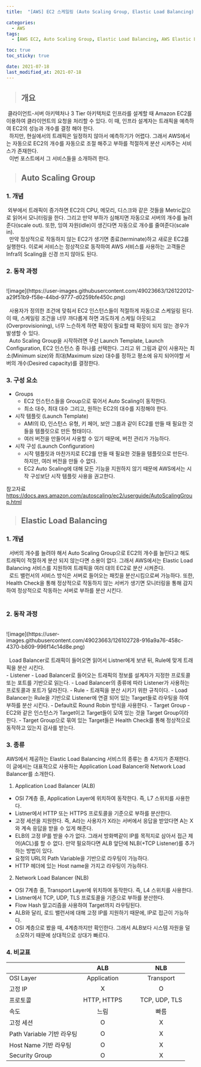 ```yaml
---
title:  "[AWS] EC2 스케일링 (Auto Scaling Group, Elastic Load Balancing)"

categories:
  - AWS
tags:
  - [AWS EC2, Auto Scaling Group, Elastic Load Balancing, AWS Elastic Load Balancing]

toc: true
toc_sticky: true

date: 2021-07-18
last_modified_at: 2021-07-18
---
```




> ## 개요

 &nbsp;클라이언트-서버 아키텍처나 3 Tier 아키텍처로 인프라를 설계할 때 Amazon EC2를 이용하여 클라이언트의 요청을 처리할 수 있다. 이 때, 인프라 설계자는 트래픽을 예측하여 EC2의 성능과 개수를 결정 해야 한다.<br>&nbsp;
 하지만, 현실에서의 트래픽은 일정하지 않아서 예측하기가 어렵다. 그래서 AWS에서는 자동으로 EC2의 개수를 자동으로 조절 해주고 부하를 적절하게 분산 시켜주는 서비스가 존재한다.<br>&nbsp;
 이번 포스트에서 그 서비스들을 소개하려 한다.

> ## Auto Scaling Group

### 1. 개념

&nbsp;외부에서 트래픽이 증가하면 EC2의 CPU, 메모리, 디스크와 같은 것들을 Metric값으로 읽어서 모니터링을 한다. 그리고 만약 부하가 심해지면 자동으로 서버의 개수를 늘려준다(scale out). 또한, 잉여 자원(idle)이 생긴다면 자동으로 개수를 줄여준다(scale in). <br>
&nbsp;
만약 정상적으로 작동하지 않는 EC2가 생기면 종료(terminate)하고 새로운 EC2를 실행한다. 이로써 서비스는 정상적으로 동작하여 AWS 서비스를 사용하는 고객들은 Infra의 Scaling을 신경 쓰지 않아도 된다.

### 2. 동작 과정
<br>
![image](https://user-images.githubusercontent.com/49023663/126122012-a29f51b9-f58e-44bd-9777-d0259bfe450c.png)
<br><br>
&nbsp; 사용자가 정의한 조건에 맞춰서 EC2 인스턴스들이 적절하게 자동으로 스케일링 된다. 이 때, 스케일링 조건을 너무 까다롭게 하면 과도하게 스케일 아웃되고(Overprovisioning), 너무 느슨하게 하면 확장이 필요할 때 확장이 되지 않는 경우가 발생할 수 있다.<br>
&nbsp; Auto Scaling Group을 시작하려면 우선 Launch Template, Launch Configuration, EC2 인스턴스 중 하나를 선택한다. 그리고 위 그림과 같이 사용자는 최소(Minimum size)와 최대(Maximum size) 대수를 정하고 평소에 유지 되어야할 서버의 개수(Desired capacity)를 결정한다.

### 3. 구성 요소

- Groups
  - EC2 인스턴스들을 Group으로 묶어서 Auto Scaling이 동작한다.
  - 최소 대수, 최대 대수 그리고, 원하는 EC2의 대수를 지정해야 한다.
- 시작 템플릿 (Launch Template)
  - AMI의 ID, 인스턴스 유형, 키 페어, 보안 그룹과 같이 EC2를 만들 때 필요한 것들을 템플릿으로 만든 형태이다.
  - 여러 버전을 만들어서 사용할 수 있기 때문에, 버전 관리가 가능하다.
- 시작 구성 (Launch Configuration)
  - 시작 템플릿과 마찬가지로 EC2를 만들 때 필요한 것들을 템플릿으로 만든다. 하지만, 여러 버전을 만들 수 없다.
  - EC2 Auto Scaling에 대해 모든 기능을 지원하지 않기 때문에 AWS에서는 시작 구성보단 시작 템플릿 사용을 권고한다.


참고자료<br>
<https://docs.aws.amazon.com/autoscaling/ec2/userguide/AutoScalingGroup.html>


> ## Elastic Load Balancing

### 1. 개념
&nbsp; 서버의 개수를 늘려야 해서 Auto Scaling Group으로 EC2의 개수를 늘린다고 해도 트래픽이 적절하게 분산 되지 않는다면 소용이 없다. 그래서 AWS에서는 Elastic Load Balancing 서비스를 지원하여 트래픽을 여러 대의 EC2로 분산 시켜준다.<br>&nbsp;
로드 밸런서의 서비스 방식은 서버로 들어오는 패킷을 분산시킴으로써 가능하다. 또한, Health Check을 통해 정상적으로 작동하지 않는 서버가 생기면 모니터링을 통해 감지하여 정상적으로 작동하는 서버로 부하를 분산 시킨다.<br>&nbsp;

### 2. 동작 과정
<br>
![image](https://user-images.githubusercontent.com/49023663/126102728-916a9a76-458c-4370-b809-996f14c14d8e.png)
<br><br>
&nbsp; Load Balancer로 트래픽이 들어오면 읽어서 Listner에게 보낸 뒤, Rule에 맞게 트래픽을 분산 시킨다.<br>
- Listener
  - Load Balancer로 들어오는 트래픽의 정보를 설계자가 지정한 프로토콜 또는 포트를 기반으로 읽는다.
  - Load Balancer의 종류에 따라 Listener가 사용하는 프로토콜과 포트가 달라진다.
- Rule
  - 트래픽을 분산 시키기 위한 규칙이다.
  - Load Balancer는 Rule을 기반으로 Listener에 연결 되어 있는 Target들로 라우팅을 하여 부하를 분산 시킨다.
  - Default로 Round Robin 방식을 사용한다.
- Target Group
  - EC2와 같은 인스턴스가 Target이고 Target들이 모여 있는 것을 Target Group이라 한다.
  - Target Group으로 묶여 있는 Target들은 Health Check를 통해 정상적으로 동작하고 있는지 검사를 받는다.

### 3. 종류
AWS에서 제공하는 Elastic Load Balancing 서비스의 종류는 총 4가지가 존재한다. 이 글에서는 대표적으로 사용하는 Application Load Balancer와 Network Load Balancer를 소개한다.

1. Application Load Balancer (ALB)
- OSI 7계층 중, Application Layer에 위치하여 동작한다. 즉, L7 스위치를 사용한다.
- Listner에서 HTTP 또는 HTTPS 프로토콜을 기준으로 부하를 분산한다.
- 고정 세션을 지원한다. 즉, A라는 사용자가 X라는 서버에서 응답을 받았다면 A는 X와 계속 응답을 받을 수 있게 해준다.
- ELB의 고정 IP를 받을 수가 없다. 그래서 방화벽같이 IP를 목적지로 삼아서 접근 제어(ACL)를 할 수 없다. 만약 필요하다면 ALB 앞단에 NLB(+TCP Listener)를 추가하는 방법이 있다.
- 요청의 URL의 Path Variable을 기반으로 라우팅이 가능하다.
- HTTP 헤더에 있는 Host name을 가지고 라우팅이 가능하다.

2. Network Load Balancer (NLB)
- OSI 7계층 중, Transport Layer에 위치하여 동작한다. 즉, L4 스위치를 사용한다.
- Listner에서 TCP, UDP, TLS 프로토콜을 기준으로 부하를 분산한다.
- Flow Hash 알고리즘을 사용하여 Target까지 라우팅된다.
- ALB와 달리, 로드 밸런서에 대해 고정 IP를 지원하기 때문에, IP로 접근이 가능하다.
- OSI 계층으로 봤을 때, 4계층까지만 확인한다. 그래서 ALB보다 시스템 자원을 덜 소모하기 때문에 상대적으로 상대가 빠르다.

### 4. 비교표

||ALB|||NLB|
|:-----|:-----:|---|---|:-----:|
|OSI Layer|Application|||Transport|
|고정 IP|X|||O|
|프로토콜|HTTP, HTTPS|||TCP, UDP, TLS|
|속도|느림|||빠름|
|고정 세션|O|||X|
|Path Variable 기반 라우팅|O|||X|
|Host Name 기반 라우팅|O|||X|
|Security Group|O|||X|